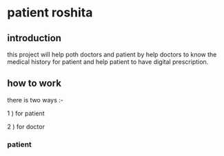 <h1>patient roshita</h1>
<h2>introduction</h2>
this project will help poth doctors and patient by help doctors to know the medical history for patient and help patient to have digital prescription.
<h2>how to work</h2>
there is two ways :-

1 ) for patient

2 ) for doctor 
<h3>patient</h3>
